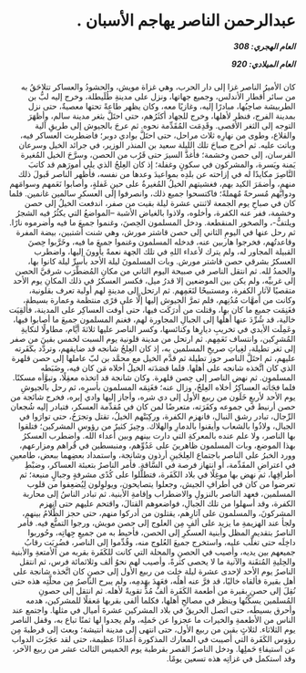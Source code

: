 <h1 dir="rtl">عبدالرحمن الناصر يهاجم الأسبان .</h1>

<h5 dir="rtl">العام الهجري:  308

العام الميلادي: 920

</h5>

<p dir="rtl">كان الأميرُ الناصر غزا إلى دار الحرب، وهي غزاة مويش، والحشودُ والعساكر تتلاحَقُ به من سائر أقطار الأندلس، وجميع جهاتها، ونزل على مدينةِ طُلَيطلة، وخرج إليه لبُّ بن الطربيشة صاحِبُها، مبادرًا إليه، وغازيًا معه، وكان يظهر طاعةً تحتها معصيةٌ، حتى نزل بمدينة الفرج، فنظر لأهلها، وخرج للجهاد أكثَرُهم، حتى احتَلَّ بثغر مدينة سالم، وأظهَرَ التوجه إلى الثغر الأقصى. وقَدِمَت المُقَدِّمة نحوه. ثم عرجَ بالجيوش إلى طريقِ آلية والقلاع، وطوى من نهارِه ثلاث مراحل، حتى احتَلَّ بوادي دوبر؛ فاضطربت العساكر فيه، وباتت عليه. ثم أخرج صباحَ تلك الليلة سعيد بن المنذر الوزير، في جرائد الخيل وسرعان الفرسان، إلى حصن وخشمة؛ فأغذَّ السيرَ حتى قَرُب من الحصن، وسرَّحَ الخيل المُغيرة يَمنة ويَسرة، والمشركون في سكونٍ وغفلة؛ إذ كان العِلجُ الذي يلي أمورَهم قد كاتبَ النَّاصِرَ مكايدًا له في إزاحته عن بلدِه بمواعيدَ وعدها من نفسه، فأظهر الناصر قَبولَ ذلك منهم، وأضمَرَ الكيد بهم، فغشيتهم الخيلُ المُغيرةُ على حينِ غَفلةٍ، وأصابوا نَعَمهم وسوامَهم ودوابَّهم مُسرحةً مُهملةً؛ فاكتسحوا جميع ذلك، وانصرفوا إلى العسكرِ سالمين غانمين. فلما كان في صباحِ يوم الجمعة لاثنتي عشرة ليلة بقيت من صفر، اندفعت الخيلُ إلى حصن وخشمة، ففر عنه الكفرة، وأخلوه، ولاذوا بالغياض الأشبة –المواضعُ التي يكثُرُ فيه الشجرُ ويلتفُّ-، والصخور المنقطعة. ودخل المسلمون الحِصنَ، وغنموا جميعَ ما فيه وأضرموه نارًا. ثم رحل عنها في اليومِ الثاني إلى حصن قاشتر مورش، وهي شنت أشتبين، بيضة المفرة وقاعدتُهم، فخرجوا هاربين عنه، فدخله المسلمون وغنموا جميعَ ما فيه، وخَرَّبوا حِصنَ القبيلة المجاور له، ولم يترك لأعداء اللهِ في تلك الجهة نعمةً يأوونَ إليها، واضطرب العسكرُ بشرقي حصن قاشتر مورش. وبات المسلمونَ ليلة الأحد بأسرِّ ليلة كانوا بها، والحمدُ لله. ثم انتقل الناصر في صبيحة اليوم الثاني من مكانِ المُضطَّرَب شرقيَّ الحصن إلى غربيِّه، ولم يكن بين الموضعين إلا قدرُ ميل، فكسر العسكرُ في ذلك المكانِ يوم الأحد متقصيًا لآثار الكفرة، ومستبيحًا لنَعَمِهم. ثم ارتحل إلى مدينةٍ لهم أولية تعرف بقلونية، وكانت من أمهَّات مُدُنِهم، فلم تمرَّ الجيوش إليها إلَّا على قرًى منتظمة وعمارة بسيطة، فغَنِمَت جميع ما كان بها، وقتلت من أدرَكَت فيها، حتى أوفت العساكِر على المدينة، فأُلقِيَت خالية، قد شُرِّدَ عنها أهلُها إلى الجبالِ المجاورة لهم، فغنم المسلمون جميعَ ما أصابوا فيها، وعَمِلَت الأيدي في تخريبِ ديارِها وكنائسها، وكسر الناصر عليها ثلاثةَ أيَّام، مطاولًا لنكايةِ المُشرِكين، وانتساف نَعَمِهم. ثم ارتحل من مدينة قلونية يوم السبت لخمس بقينَ من صفر إلى ثغر تطيلة، لغِياثِ صريخِ المسلمين به، إذ كان العِلجُ شانجه قد ضايقهم، وتردَّد بكَفَرته عليهم، ثم احتَلَّ الناصر حوز تطيلة ثم قدَّم الخيل مع محمَّد بن لبّ عاملها إلى حصن قلهرة الذي كان اتَّخذه شانجه على أهلها. فلما قصَدَته الخيلُ أخلاه مَن كان فيه، وضَبَطه المسلمون. ثم نهض الناصر إلى حِصن قلهرة. وكان شانجة قد اتخذه معقِلًا، وتبوَّأه مسكنًا. فلما فجَأته العساكِرُ أخلاه العِلجُ، وزال عنه؛ فغَنِمَه المسلمون بأسرِه، ثم رحل بالجيوشِ يوم الأحد لأربعٍ خَلَون من ربيع الأول إلى دي شره، وأجاز إليها وادي إبره، فخرج شائجة من حصن أرنيط في جموعه وكفَرَته، متعرضًا لمن كان في مُقدِّمة العسكر، فتبادر إليه شُجعان الرِّجال، تبادر رشق النبال، فانهزم الكفرة، وركِبَتْهم الخيلُ، تقتل وتجرَحُ، حتى توارَوا في الجبال، ولاذُوا بالشعاب وأيقنوا بالدمارِ والهلاك. وحِيزَ كثيرٌ من رؤوسِ المشركين؛ فتلقوا بها الناصر، ولا علم عنده بالمعركةِ التي دارت بينهم وبين أعداء الله. واضطرب العسكرُ بهذا الموضع، وبات المسلمون ظاهرينَ على عَدُوِّهم، ومنبسطين في قُراهم ومزارعهم، وورد الخبرُ على الناصر باجتماع العِلجَينِ أرذون وشانجة، واستمداد بعضِهما ببعض، طامعينِ في اعتراضِ المقَدِّمة، أو انتهاز فرصة في السَّاقة. فأمر الناصرُ بتعبئة العساكر، وضبْطِ أطرافِها، ثم نهض بها موغِلًا في بلاد الكَفَرة، فتطلَّلوا على كُدًى مشرفةٍ وجبالٍ منيعة؛ ثم تعرضوا من كان في أطرافِ الجيش، وجعلوا يتصايحون، ويولوِلون لِيُضعِفوا من قلوب المسلمين، فعهد الناصر بالنزولِ والاضطراب وإقامةِ الأبنية. ثم تبادر الناسُ إلى محاربة الكفرة، وقد أسهلوا من تلك الجبالِ، فواضعوهم القتالَ، واقتحم عليهم حتى انهزم المشركونَ، والمسلمون على آثارِهم، يقتلون من أدركوا منهم، حتى حجز الظَّلامُ بينهم، ولجأ عند الهزيمةِ ما يزيد على ألفٍ مِن العلوج إلى حصن مويش، ورجوا التمنُّع فيه. فأمر الناصرُ بتقديم المظل وأبنية العسكرِ إلى الحصن، فأحيط به من جميعِ جِهاتِه، وحُوربوا داخِلَه حتى تغلَّب عليه، واستخرج جميعَ العُلوج منه، وقُدِّموا إلى الناصر، فضُرِبَت رقابُ جميعهم بين يديه، وأصيب في الحصنِ والمحلة التي كانت للكَفَرة بقربه من الأمتعةِ والأبنية والحِليةِ المُتقَنة والآنية ما لا يحصى كثرةً، وأصيب لهم نحوُ ألف وثلاثمائة فرس، ثم انتقل الناصرُ يوم الأحد لإحدى عشرة ليلة خلت من ربيع الأول إلى حصنٍ كان اتَّخذه شانجة على أهل بقيرة فألقاه خاليًا، قد فرَّ عنه أهلُه، فعَهِدَ بهَدمِه، ولم يبرح الناصرُ مِن محلَّتِه هذه حتى نُقِلَ إلى حصنِ بقيرة من أطعمة الكَفَرة ألفُ مُدٍّ تقويةً لأهله. ثم انتقل إلى حصونِ المُسلمين يسكِّنُها وينظر في مصالحِ أهلها، فكلما ألفى بقربها مَعقلًا للمشركين، هدمه وأحرق بسيطَه، حتى اتصل الحريقُ في بلاد المشركين عشرةَ أميال في مثلها. واجتمع عند الناس من الأطعمةِ والخيرات ما عجزوا عن حَملِه، ولم يجدوا لها ثمنًا تباع به، وقفل الناصر يوم الثلاثاء. لثلاثٍ بقين من ربيع الأول، حتى انتهى إلى مدينة أنتيشة؛ وبعث إلى قرطبةَ مِن رؤوس الكَفَرة التي أصيبت في المعارك المذكورة أعدادًا عظيمة، حتى لقد عجَزَت الدواب عن استيفاءِ حَملِها. ودخل الناصرُ القصر بقرطبة يوم الخميس الثالث عشر من ربيع الآخر، وقد استكمل في غزاتِه هذه تسعين يومًا.</p></br>
